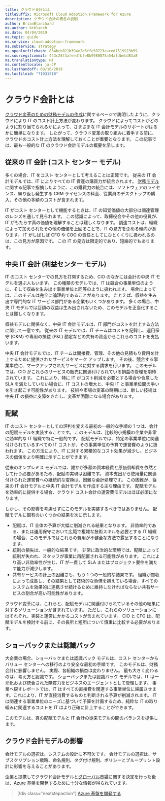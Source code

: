 ```yaml
---
title: クラウド会計とは
titleSuffix: Microsoft Cloud Adoption Framework for Azure
description: クラウド会計の概念の説明
author: BrianBlanchard
ms.author: brblanch
ms.date: 04/04/2019
ms.topic: guide
ms.service: cloud-adoption-framework
ms.subservice: strategy
ms.openlocfilehash: 834beb021b394e2d6ffe58723caced7519923b59
ms.sourcegitcommit: 443c28f3afeedfbfe8b9980875a54afdbebd83a8
ms.translationtype: HT
ms.contentlocale: ja-JP
ms.lasthandoff: 09/16/2019
ms.locfileid: "71031510"
---
```

<!-- markdownlint-disable MD026 -->

# <a name="what-is-cloud-accounting"></a>クラウド会計とは

[クラウド変革のための財務モデルの作成](./financial-models.md)に関するページで説明したように、クラウドにより IT のコスト計上方法が変わります。 クラウドによってコストがどのように割り当てられるかによって、さまざまな IT 会計モデルのサポートがはるかに簡単になります。 したがって、クラウド変革の取り組みに着手する前に、クラウドのコスト計上方法を理解しておくことが重要となります。 この記事では、最も一般的な IT のクラウド会計モデルの概要を示します。

## <a name="traditional-it-accounting-cost-center-model"></a>従来の IT 会計 (コスト センター モデル)

多くの場合、IT をコスト センターとして考えることは正確です。 従来の IT 会計モデルでは、IT によりすべての IT 資産の購買力が統合されます。 [財務モデル](./financial-models.md)に関する記事で指摘したように、この購買力の統合には、ソフトウェアのライセンス、繰り返し発生する CRM ライセンスの料金、従業員のデスクトップの購入、その他の多額のコストが含まれます。

IT がコスト センターとして機能するときは、IT の知覚価値の大部分は調達管理のレンズを通して見られます。 この認識によって、取締役会やその他の役員が、IT がもたらす真の価値を理解することは難しくなります。 調達コストは、組織によって加えられたその他の価値を上回ることで、IT の見方を歪める傾向があります。 IT がしばしば CFO や COO の責任としてにひとくくりに扱われるのは、この見方が原因です。 この IT の見方は限定的であり、短絡的でもあります。

## <a name="central-it-accounting-profit-center-model"></a>中央 IT 会計 (利益センター モデル)

IT のコスト センターでの見方を打開するため、CIO のなかには会計の中央 IT モデルを選ぶ人もいます。 この種類のモデルでは、IT は競合の事業単位のように、そして収益を生み出す事業単位と同等のように扱われます。 場合によっては、このモデルは完全に論理的であることがあります。 たとえば、収益を生み出す専門的な IT サービス部門がある企業もいくつかあります。 多くの場合、中央 IT モデルでは巨額の収益は生み出されないため、このモデルを正当化することは難しくなります。

収益モデルに関係なく、中央 IT 会計モデルは、IT 部門がコストを計上する方法に関して一意です。 従来の IT モデルでは、IT チームはコストを記録し、運用保守 (O&M) や専用の損益 (P&L) 勘定などの共有の資金からこれらのコストを支払います。

中央 IT 会計モデルでは、IT チームは間接費、管理、その他の見積もり費用を計上するために提供されたサービスをマーク アップします。 その後、競合する事業単位に、マークアップされたサービスに対する請求を行います。 このモデルでは、CIO がこれらのサービスの販売に関連付けられている損益の管理を期待されています。 これにより、特に IT がコスト削減を必要とする場合や合意した SLA を満たしていない場合に、IT コストの増大と、中央 IT と事業単位間の争いを引き起こす可能性があります。 技術や市場の変革の時期には、新しい技術は中央 IT の損益に支障をきたし、変革が困難になる場合があります。

## <a name="chargeback"></a>配賦

IT のコスト センターとしての評判を変える最初の一般的な手順の 1 つは、会計の配賦モデルを実装することです。 このモデルは、比較的小規模の企業や非常に効率的な IT 組織で特に一般的です。 配賦モデルでは、特定の事業単位に関連付けられているすべての IT コストが、その事業単位の予算で運営費のように扱われます。 この方法により、IT に対する累積的なコスト効果が減少し、ビジネスの価値をより明確に示すことができます。

従来のオンプレミス モデルでは、誰かが多額の資本経費と原価償却費を依然として行う必要があるため、配賦の実現は困難です。 資本支出から使用量に関連付けられた運営費への継続的な変換は、困難な会計処理です。 この困難が、従来の IT 会計モデルと中央 IT 会計モデルを作成する主な理由です。 配賦モデルを効率的に提供する場合、クラウド コスト会計の運営費モデルはほぼ必須になります。

しかし、その影響を考慮せずにこのモデルを実装するべきではありません。 配賦モデルに固有のいくつかの結果を次に示します。

- 配賦は、IT 全体の予算が大幅に削減される結果となります。 非効率的である、または運用保守において広範で複雑な技術スキルを必要とする IT 組織の場合、このモデルではこれらの費用が不健全な方法で露呈することになります。
- 統制の損失は、一般的な結果です。 非常に政治的な環境では、配賦によって統制が失われ、スタッフが事業に再配置される可能性があります。 これにより高い非効率性が生じ、IT が一貫して SLA またはプロジェクト要件を満たす能力が減少します。
- 共有サービスの計上の困難さも、もう 1 つの一般的な結果です。 組織が買収によって成長し、その結果として技術的な負債を抱えている場合、すべてのシステムを効果的に連携させ続けるために維持しなければならない共有サービスの割合が高い可能性があります。

クラウド変革には、これらと、配賦モデルに関連付けられているその他の結果に対するソリューションが含まれています。 ただし、これらのソリューションにはそれぞれ、実装と運営にかかるコストが含まれています。 CIO と CFO は、配賦モデルを検討する前に、その長所と短所について慎重に比較する必要があります。

## <a name="showback-or-awareness-back"></a>ショーバックまたは認識バック

大企業の場合、ショーバックまたは認識バック モデルは、コスト センターからバリュー センターへの移行のより安全な最初の手順です。 このモデルは、財務会計に影響しません。 実際、各組織の損益は変わりません。 最も大きく変わるのは、考え方と認識です。 ショーバックまたは認識バック モデルでは、IT は一元化および統合された購買力をビジネスのエージェントとして管理します。 事業へ戻すレポートでは、IT はすべての直接費を関連する事業単位に帰属させます。これにより、IT が直接消費するものと判断される予算が削減されます。 IT は関連する事業単位のニーズに基づいて予算を計画するため、純粋な IT の取り組みに関連するコストを IT はより正確に計上することができます。

このモデルは、真の配賦モデルと IT 会計の従来モデルの間のバランスを提供します。

## <a name="impact-of-cloud-accounting-models"></a>クラウド会計モデルの影響

会計モデルの選択は、システムの設計に不可欠です。 会計モデルの選択は、サブスクリプション戦略、命名規則、タグ付け規則、ポリシーとブループリント設計に影響を与えることがあります。

企業と提携してクラウド会計モデルと[グローバル市場](./global-markets.md)に関する決定を行った後は、[Azure 基盤を開発する](../ready/index.md)ために十分な情報が得られています。

> [!div class="nextstepaction"]
> [Azure 基盤を開発する](../ready/index.md)
